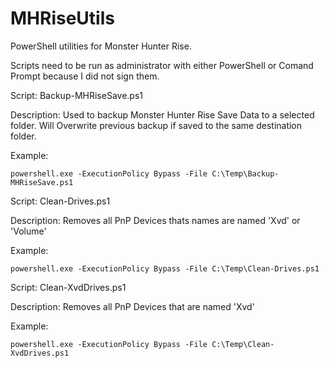 # MHRiseUtils
PowerShell utilities for Monster Hunter Rise.

Scripts need to be run as administrator with either PowerShell or Comand Prompt because I did not sign them.



Script:
Backup-MHRiseSave.ps1

Description:
Used to backup Monster Hunter Rise Save Data to a selected folder. Will Overwrite previous backup if saved to the same destination folder. 

Example:
```
powershell.exe -ExecutionPolicy Bypass -File C:\Temp\Backup-MHRiseSave.ps1
```


Script:
Clean-Drives.ps1

Description:
Removes all PnP Devices thats names are named 'Xvd' or 'Volume'

Example:
```
powershell.exe -ExecutionPolicy Bypass -File C:\Temp\Clean-Drives.ps1
```


Script:
Clean-XvdDrives.ps1

Description:
Removes all PnP Devices that are named 'Xvd'

Example:
```
powershell.exe -ExecutionPolicy Bypass -File C:\Temp\Clean-XvdDrives.ps1
```
